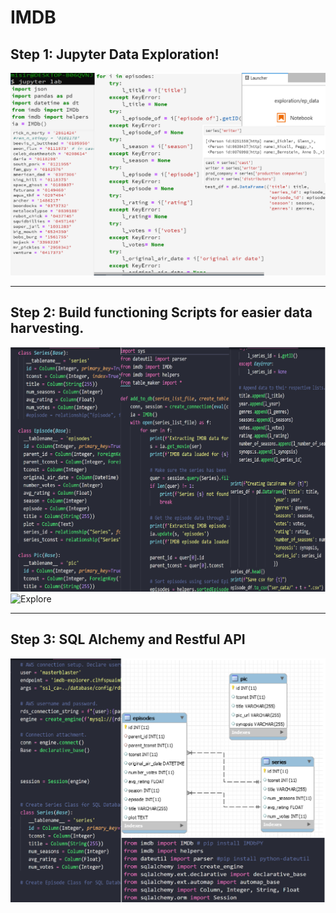 # IMDB

## Step 1: Jupyter Data Exploration!

![Jupyter_Collage](jupyter_notebook.png)

---

## Step 2: Build functioning Scripts for easier data harvesting.
![Visual_Studio_Collage](table_maker_tableTOdb_tableLooper.png)
![Explore](images/pandas_explore_gz.png)

---
## Step 3: SQL Alchemy and Restful API

![DB_Jr](SQL_Alchemy_ER_dia.png)
